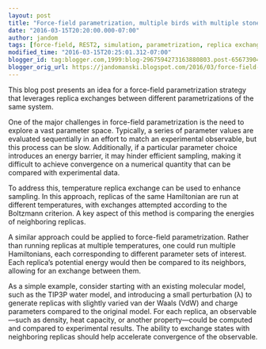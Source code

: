 ```yaml
---
layout: post
title: "Force-field parametrization, multiple birds with multiple stones – with REST2"
date: "2016-03-15T20:20:00.000-07:00"
author: jandom
tags: [force-field, REST2, simulation, parametrization, replica exchange]
modified_time: "2016-03-15T20:25:01.312-07:00"
blogger_id: tag:blogger.com,1999:blog-2967594273163880803.post-6567390418512286394
blogger_orig_url: https://jandomanski.blogspot.com/2016/03/force-field-parametrization-multiple.html
---
```


This blog post presents an idea for a force-field parametrization strategy that leverages replica exchanges between different parametrizations of the same system.

One of the major challenges in force-field parametrization is the need to explore a vast parameter space. Typically, a series of parameter values are evaluated sequentially in an effort to match an experimental observable, but this process can be slow. Additionally, if a particular parameter choice introduces an energy barrier, it may hinder efficient sampling, making it difficult to achieve convergence on a numerical quantity that can be compared with experimental data.

To address this, temperature replica exchange can be used to enhance sampling. In this approach, replicas of the same Hamiltonian are run at different temperatures, with exchanges attempted according to the Boltzmann criterion. A key aspect of this method is comparing the energies of neighboring replicas.

A similar approach could be applied to force-field parametrization. Rather than running replicas at multiple temperatures, one could run multiple Hamiltonians, each corresponding to different parameter sets of interest. Each replica’s potential energy would then be compared to its neighbors, allowing for an exchange between them.

As a simple example, consider starting with an existing molecular model, such as the TIP3P water model, and introducing a small perturbation (λ) to generate replicas with slightly varied van der Waals (VdW) and charge parameters compared to the original model. For each replica, an observable—such as density, heat capacity, or another property—could be computed and compared to experimental results. The ability to exchange states with neighboring replicas should help accelerate convergence of the observable.
